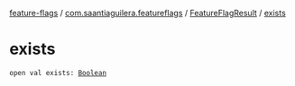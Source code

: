 [feature-flags](../../index.md) / [com.saantiaguilera.featureflags](../index.md) / [FeatureFlagResult](index.md) / [exists](./exists.md)

# exists

`open val exists: `[`Boolean`](https://kotlinlang.org/api/latest/jvm/stdlib/kotlin/-boolean/index.html)
